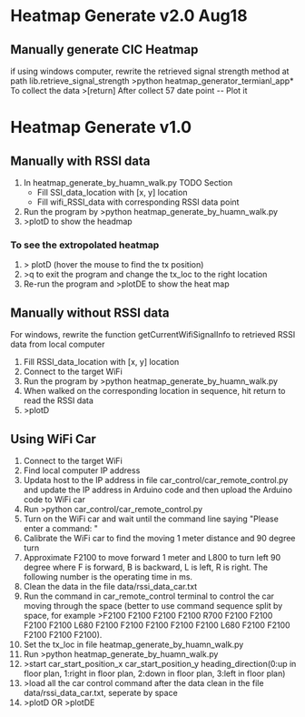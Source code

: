 # Heatmap Generate v2.0 Aug18
## Manually generate CIC Heatmap 
if using windows computer, rewrite the retrieved signal strength method at path lib.retrieve_signal_strength
\>python heatmap_generator_termianl_app*
To collect the data
\>[return] 
After collect 57 date point -- Plot it
# Heatmap Generate v1.0
## Manually with RSSI data
1. In heatmap_generate_by_huamn_walk.py TODO Section
    - Fill SSI_data_location with [x, y] location
    - Fill wifi_RSSI_data with corresponding RSSI data point
2. Run the program by >python heatmap_generate_by_huamn_walk.py
3. \>plotD to show the headmap 

### To see the extropolated heatmap
1. \> plotD
(hover the mouse to find the tx position)
3. \>q to exit the program and change the tx_loc to the right location
4. Re-run the program and >plotDE to show the heat map 
## Manually without RSSI data
For windows, rewrite the function getCurrentWifiSignalInfo to retrieved RSSI data from local computer
1. Fill RSSI_data_location with [x, y] location
1. Connect to the target WiFi
2. Run the program by >python heatmap_generate_by_huamn_walk.py
3. When walked on the corresponding location in sequence, hit return to read the RSSI data
4. \>plotD
## Using WiFi Car
1. Connect to the target WiFi
1. Find local computer IP address
1. Updata host to the IP address in file car_control/car_remote_control.py and update the IP address in Arduino code and then upload the Arduino code to WiFi car
2. Run >python car_control/car_remote_control.py
3. Turn on the WiFi car and wait until the command line saying "Please enter a command: " 
1. Calibrate the WiFi car to find the moving 1 meter distance and 90 degree turn
1. Approximate F2100 to move forward 1 meter and L800 to turn left 90 degree where F is forward, B is backward, L is left, R is right. The following number is the operating time in ms. 
1. Clean the data in the file data/rssi_data_car.txt
1. Run the command in car_remote_control terminal to control the car moving through the space (better to use command sequence split by space, for example >F2100 F2100 F2100 F2100 R700 F2100 F2100 F2100 F2100 L680 F2100 F2100 F2100 F2100 F2100 L680 F2100 F2100 F2100 F2100 F2100).
1. Set the tx_loc in file heatmap_generate_by_huamn_walk.py
1. Run >python heatmap_generate_by_huamn_walk.py
1. \>start car_start_position_x car_start_position_y heading_direction(0:up in floor plan, 1:right in floor plan, 2:down in floor plan, 3:left in floor plan)
1. \>load all the car control command after the data clean in the file data/rssi_data_car.txt, seperate by space
1. \>plotD OR >plotDE